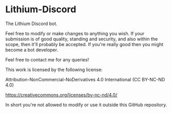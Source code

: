 # Lithium-Discord
The Lithium Discord bot.

Feel free to modify or make changes to anything you wish.
If your submission is of good quality, standing and security, and also within the scope, then it'll probably be accepted.
If you're really good then you might become a bot developer.

Feel free to contact me for any queries!

This work is licensed by the following license:

Attribution-NonCommercial-NoDerivatives 4.0 International (CC BY-NC-ND 4.0)

https://creativecommons.org/licenses/by-nc-nd/4.0/

In short you're not allowed to modify or use it outside this GitHub repository.
